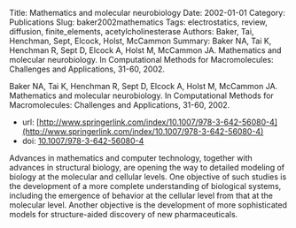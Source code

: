 Title: Mathematics and molecular neurobiology
Date: 2002-01-01
Category: Publications
Slug: baker2002mathematics
Tags: electrostatics, review, diffusion, finite_elements, acetylcholinesterase
Authors: Baker, Tai, Henchman, Sept, Elcock, Holst, McCammon
Summary: Baker NA, Tai K, Henchman R, Sept D, Elcock A, Holst M, McCammon JA. Mathematics and molecular neurobiology. In Computational Methods for Macromolecules: Challenges and Applications, 31-60, 2002.

Baker NA, Tai K, Henchman R, Sept D, Elcock A, Holst M, McCammon JA. Mathematics and molecular neurobiology. In Computational Methods for Macromolecules: Challenges and Applications, 31-60, 2002.

* url: [http://www.springerlink.com/index/10.1007/978-3-642-56080-4](http://www.springerlink.com/index/10.1007/978-3-642-56080-4)
* doi: [10.1007/978-3-642-56080-4](http://dx.doi.org/10.1007/978-3-642-56080-4)

Advances in mathematics and computer technology, together with advances in structural biology, are opening the way to detailed modeling of biology at the molecular and cellular levels. One objective of such studies is the development of a more complete understanding of biological systems, including the emergence of behavior at the cellular level from that at the molecular level. Another objective is the development of more sophisticated models for structure-aided discovery of new pharmaceuticals.
